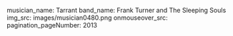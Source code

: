 musician_name: Tarrant
band_name: Frank Turner and The Sleeping Souls
img_src: images/musician0480.png
onmouseover_src: 
pagination_pageNumber: 2013